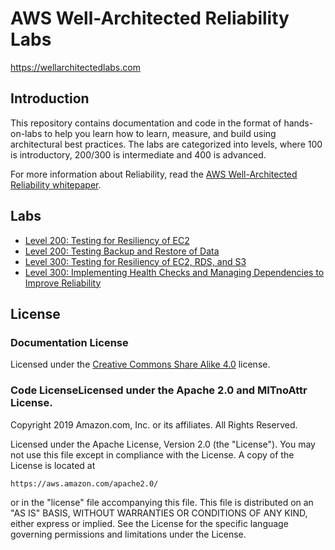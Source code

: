 # AWS Well-Architected Reliability Labs
https://wellarchitectedlabs.com

## Introduction

This repository contains documentation and code in the format of hands-on-labs to help you learn how to learn, measure, and build using architectural best practices. The labs are categorized into levels, where 100 is introductory, 200/300 is intermediate and 400 is advanced.

For more information about Reliability, read the
[AWS Well-Architected Reliability whitepaper](https://d1.awsstatic.com/whitepapers/architecture/AWS-Reliability-Pillar.pdf).

## Labs
- [Level 200: Testing for Resiliency of EC2](200_Testing_for_Resiliency_of_EC2/README.md)
- [Level 200: Testing Backup and Restore of Data](200_Testing_Backup_and_Restore_of_Data/README.md)
- [Level 300: Testing for Resiliency of EC2, RDS, and S3](300_Testing_for_Resiliency_of_EC2_RDS_and_S3/README.md)
- [Level 300: Implementing Health Checks and Managing Dependencies to Improve Reliability](300_Health_Checks_and_Dependencies/README.md)


## License

### Documentation License

Licensed under the [Creative Commons Share Alike 4.0](https://creativecommons.org/licenses/by-sa/4.0/) license.

### Code LicenseLicensed under the Apache 2.0 and MITnoAttr License.

Copyright 2019 Amazon.com, Inc. or its affiliates. All Rights Reserved.

Licensed under the Apache License, Version 2.0 (the "License"). You may not use this file except in compliance with the License. A copy of the License is located at

    https://aws.amazon.com/apache2.0/

or in the "license" file accompanying this file. This file is distributed on an "AS IS" BASIS, WITHOUT WARRANTIES OR CONDITIONS OF ANY KIND, either express or implied. See the License for the specific language governing permissions and limitations under the License.
